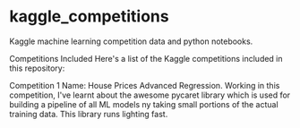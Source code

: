 # kaggle_competitions
Kaggle machine learning competition data and python notebooks. 

Competitions Included
Here's a list of the Kaggle competitions included in this repository:

Competition 1 Name: House Prices Advanced Regression.
Working in this competition, I've learnt about the awesome pycaret library which is used for building a pipeline of all ML models ny taking small portions of the actual training data. This library runs lighting fast. 
